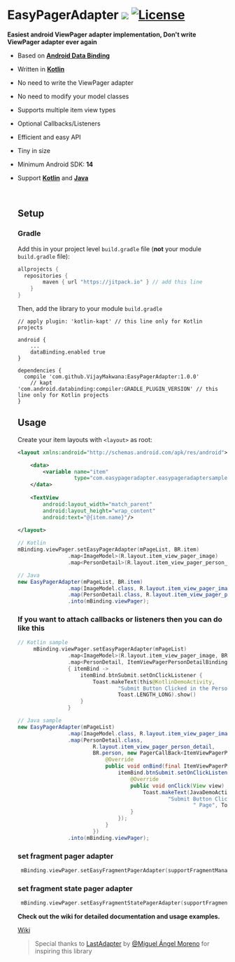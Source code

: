 # EasyPagerAdapter [![](https://jitpack.io/v/VijayMakwana/EasyPagerAdapter.svg)](https://jitpack.io/#VijayMakwana/EasyPagerAdapter) [![License](https://img.shields.io/badge/License-Apache%202.0-orange.svg)](https://opensource.org/licenses/Apache-2.0)

**Easiest android ViewPager adapter implementation, Don't write ViewPager adapter ever again**

* Based on [**Android Data Binding**](https://developer.android.com/topic/libraries/data-binding/index.html)

* Written in [**Kotlin**](http://kotlinlang.org)

* No need to write the ViewPager adapter

* No need to modify your model classes

* Supports multiple item view types

* Optional Callbacks/Listeners

* Efficient and easy API

* Tiny in size

* Minimum Android SDK: **14**

* Support [**Kotlin**](http://kotlinlang.org) and [**Java**](https://www.java.com)

  ​

  ## Setup

  ### Gradle

  Add this in your project level `build.gradle` file (**not** your module `build.gradle` file):

  ```gradle
  allprojects {
  	repositories {
          maven { url "https://jitpack.io" } // add this line
      }
  }
  ```
  Then, add the library to your module `build.gradle`

  ```
  // apply plugin: 'kotlin-kapt' // this line only for Kotlin projects

  android {
      ...
      dataBinding.enabled true 
  }

  dependencies {
  	compile 'com.github.VijayMakwana:EasyPagerAdapter:1.0.0'
      // kapt 'com.android.databinding:compiler:GRADLE_PLUGIN_VERSION' // this line only for Kotlin projects
  }
  ```

  ## Usage

  Create your item layouts with `<layout>` as root:

  ```xml
  <layout xmlns:android="http://schemas.android.com/apk/res/android">

      <data>
          <variable name="item"
                    type="com.easypageradapter.easypageradaptersample.data.PersonDetail"/>
      </data>
      
      <TextView
          android:layout_width="match_parent"
          android:layout_height="wrap_content"
          android:text="@{item.name}"/>
          
  </layout>
  ```
  ```kotlin     
  // Kotlin
  mBinding.viewPager.setEasyPagerAdapter(mPageList, BR.item)
                  .map<ImageModel>(R.layout.item_view_pager_image)
                  .map<PersonDetail>(R.layout.item_view_pager_person_detail_item)
  ```
  ```java
  // Java
  new EasyPagerAdapter(mPageList, BR.item)
                  .map(ImageModel.class, R.layout.item_view_pager_image)
                  .map(PersonDetail.class, R.layout.item_view_pager_person_detail_item)
                  .into(mBinding.viewPager);
  ```

  ### If you want to attach callbacks or listeners then you can do like this

  ```kotlin
  // Kotlin sample
       mBinding.viewPager.setEasyPagerAdapter(mPageList)
                  .map<ImageModel>(R.layout.item_view_pager_image, BR.item)
                  .map<PersonDetail, ItemViewPagerPersonDetailBinding>(R.layout.item_view_pager_person_detail, BR.person)
                  { itemBind ->
                      itemBind.btnSubmit.setOnClickListener {
                          Toast.makeText(this@KotlinDemoActivity,
                                  "Submit Button Clicked in the Person ${itemBind.person?.name} Page",
                                  Toast.LENGTH_LONG).show()
                      }
                  }
  ```
  ```java
  // Java sample
  new EasyPagerAdapter(mPageList)
                  .map(ImageModel.class, R.layout.item_view_pager_image, BR.item)
                  .map(PersonDetail.class,
                          R.layout.item_view_pager_person_detail,
                          BR.person, new PagerCallBack<ItemViewPagerPersonDetailBinding>() {
                              @Override
                              public void onBind(final ItemViewPagerPersonDetailBinding itemBind) {
                                  itemBind.btnSubmit.setOnClickListener(new View.OnClickListener() {
                                      @Override
                                      public void onClick(View view) {
                                          Toast.makeText(JavaDemoActivity.this,
                                                  "Submit Button Clicked in the Person " + itemBind.getPerson().getName() +
                                                          " Page", Toast.LENGTH_LONG).show();
                                      }
                                  });
                              }
                          })
                  .into(mBinding.viewPager);
  ```
  ### **set fragment pager adapter**

  ```kotlin
   mBinding.viewPager.setEasyFragmentPagerAdapter(supportFragmentManager, arrayListOf(FragmentA(), FragmentB()))
  ```

  ### **set fragment state pager adapter**

  ```kotlin
   mBinding.viewPager.setEasyFragmentStatePagerAdapter(supportFragmentManager, arrayListOf(FragmentA(), FragmentB()))
  ```
  **Check out the wiki for detailed documentation and usage examples.**

  [Wiki](https://github.com/VijayMakwana/EasyPagerAdapter/wiki)

  > Special thanks to [LastAdapter](https://github.com/nitrico/LastAdapter) by [@Miguel Ángel Moreno](https://github.com/nitrico) for inspiring this library
